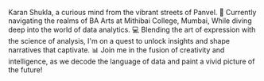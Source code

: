 Karan Shukla, a curious mind from the vibrant streets of Panvel.
🎨 Currently navigating the realms of BA Arts at Mithibai College, Mumbai,
While diving deep into the world of data analytics.
💻 Blending the art of expression with the science of analysis,
I'm on a quest to unlock insights and shape narratives that captivate.
📊 Join me in the fusion of creativity and intelligence, as we decode the language of data and paint a vivid picture of the future! 

<!---
karanshukla02/karanshukla02 is a ✨ special ✨ repository because its `README.md` (this file) appears on your GitHub profile.
You can click the Preview link to take a look at your changes.
--->
